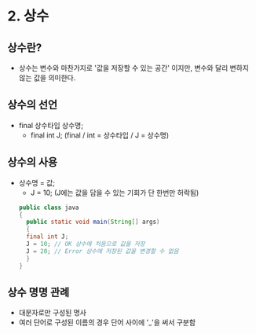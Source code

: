 # 2. 상수
## 상수란?
* 상수는 변수와 마찬가지로 '값을 저장할 수 있는 공간' 이지만, 변수와 달리 변하지 않는 값을 의미한다.

## 상수의 선언
* final 상수타입 상수명;
  - final int J; (final / int = 상수타입 / J = 상수명)

## 상수의 사용
* 상수명 = 값;
  - J = 10; (J에는 값을 담을 수 있는 기회가 단 한번만 허락됨)
  ``` java
  public class java
  {
    public static void main(String[] args)
    {
    final int J;
    J = 10; // OK 상수에 처음으로 값을 저장
    J = 20; // Error 상수에 저장된 값을 변경할 수 없음
    }
  }
  ```

## 상수 명명 관례
* 대문자로만 구성된 명사
* 여러 단어로 구성된 이름의 경우 단어 사이에 '_'을 써서 구분함
